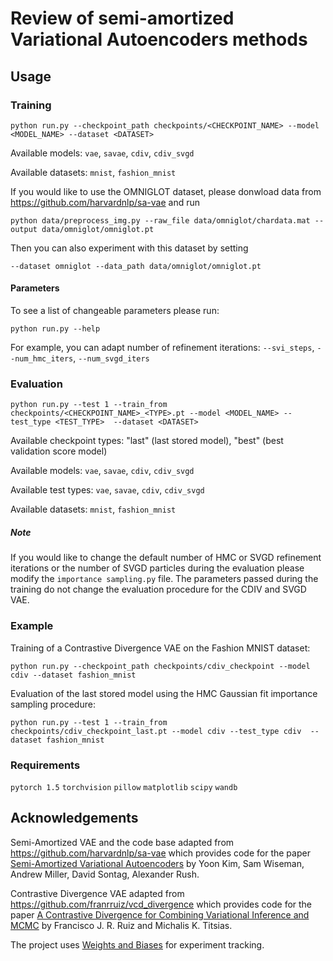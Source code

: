 # Review of semi-amortized Variational Autoencoders methods

## Usage

### Training

```
python run.py --checkpoint_path checkpoints/<CHECKPOINT_NAME> --model <MODEL_NAME> --dataset <DATASET>
```

Available models: `vae`, `savae`, `cdiv`, `cdiv_svgd`

Available datasets: `mnist`, `fashion_mnist`


If you would like to use the OMNIGLOT dataset, please donwload data from https://github.com/harvardnlp/sa-vae and run
```
python data/preprocess_img.py --raw_file data/omniglot/chardata.mat --output data/omniglot/omniglot.pt
```
Then you can also experiment with this dataset by setting
```
--dataset omniglot --data_path data/omniglot/omniglot.pt

```

#### Parameters

To see a list of changeable parameters please run:
```
python run.py --help
```

For example, you can adapt number of refinement iterations: `--svi_steps`, `--num_hmc_iters`, `--num_svgd_iters`

### Evaluation

```
python run.py --test 1 --train_from checkpoints/<CHECKPOINT_NAME>_<TYPE>.pt --model <MODEL_NAME> --test_type <TEST_TYPE>  --dataset <DATASET>
```

Available checkpoint types: "last" (last stored model), "best" (best validation score model)

Available models: `vae`, `savae`, `cdiv`, `cdiv_svgd`

Available test types: `vae`, `savae`, `cdiv`, `cdiv_svgd`

Available datasets: `mnist`, `fashion_mnist`

##### Note
If you would like to change the default number of HMC or SVGD refinement iterations or the number of SVGD particles during the evaluation please modify the `importance sampling.py` file.
The parameters passed during the training do not change the evaluation procedure for the CDIV and SVGD VAE.

### Example

Training of a Contrastive Divergence VAE on the Fashion MNIST dataset:
```
python run.py --checkpoint_path checkpoints/cdiv_checkpoint --model cdiv --dataset fashion_mnist

```
Evaluation of the last stored model using the HMC Gaussian fit importance sampling procedure:
```
python run.py --test 1 --train_from checkpoints/cdiv_checkpoint_last.pt --model cdiv --test_type cdiv  --dataset fashion_mnist
```

### Requirements
`pytorch 1.5`
`torchvision`
`pillow`
`matplotlib`
`scipy`
`wandb`

## Acknowledgements

Semi-Amortized VAE and the code base adapted from https://github.com/harvardnlp/sa-vae 
which provides code for the paper [Semi-Amortized Variational Autoencoders](https://arxiv.org/abs/1802.02550) 
by Yoon Kim, Sam Wiseman, Andrew Miller, David Sontag, Alexander Rush.

Contrastive Divergence VAE adapted from https://github.com/franrruiz/vcd_divergence
which provides code for the paper [A Contrastive Divergence for Combining Variational Inference and MCMC](https://arxiv.org/abs/1905.04062) 
by Francisco J. R. Ruiz and Michalis K. Titsias.

The project uses [Weights and Biases](https://www.wandb.com/) for experiment tracking.
